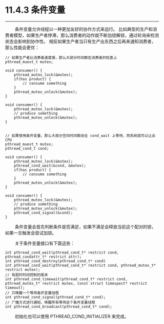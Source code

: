 # 11.4.3 条件变量
***

&emsp;&emsp;
条件变量允许线程以一种更加友好的协作方式来运行。
比如典型的生产和消费者模型，如果生产者停滞，那么消费者的动作就不断加锁解锁，通过轮询来检测状态会影响到协作性。
相反如果生产者当只有生产出东西之后再来通知消费者，那么性能会更优：

    // 如果生产者比消费者速度慢，那么大部分时间都在消费者的检查上
    pthread_muext_t mutex;
    
    void consumer() {
        pthread_mutex_lock(&mutex);
        if(has product) {
            // consume something
        }
        pthread_mutex_unlock(&mutex);
    }
    
    void consumer() {
        pthread_mutex_lock(&mutex);
        // produce something
        pthread_mutex_unlock(&mutex);
    }
    
    
    // 如果使用条件变量，那么大部分空间时间都会在 cond_wait 上等待，而系统就可以让出 CPU
    pthread_muext_t mutex;
    pthread_cond_t cond;
    
    void consumer() {
        pthread_mutex_lock(&mutex);
        pthread_cond_wait(&cond, &mutex);
        if(has product) {
            // consume something
        }
        pthread_mutex_unlock(&mutex);
    }
    
    void consumer() {
        pthread_mutex_lock(&mutex);
        // produce something
        pthread_mutex_unlock(&mutex);
        pthread_cond_signal(&cond);
    }

&emsp;&emsp;
条件变量会首先判断条件是否满足，如果不满足会释放当前这个配对的锁，如果一旦触发会尝试加锁。

&emsp;&emsp;
关于条件变量接口有下面这些：

    int pthread_cond_wait(pthread_cond_t* restrict cond, pthread_condattr_t* restrict attr);
    int pthread_cond_destroy(pthread_cond_t* cond)
    int pthread_cond_wait(pthread_cond_t* restrict cond, pthread_mutex_t* restrict mutex);
    // 有超时时间控制的版本
    int pthread_cond_timewait(pthread_cond_t* restrict cond, pthread_mutex_t* restrict mutex, const struct timespect* restrict timeout);
    // 只唤醒一个等待条件变量线程
    int pthread_cond_signal(pthread_cond_t* cond);
    // 广播方式进行通知，唤醒所有等待这个条件变量线程
    int pthread_cond_broadcast(pthread_cond_t* cond);
  
&emsp;&emsp;
初始化也可以使用 PTHREAD\_COND\_INITIALIZER 来完成。